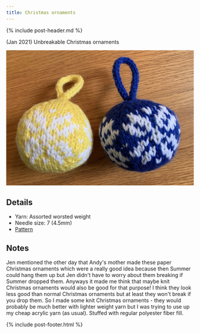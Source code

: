 ```yaml
---
title: Christmas ornaments
---
```


{% include post-header.md %}

(Jan 2021) Unbreakable Christmas ornaments

<img src="media/christmas_ornaments.jpg" style="max-width: 100%" />

## Details
- Yarn: Assorted worsted weight
- Needle size: 7 (4.5mm)
- [Pattern](https://www.ravelry.com/patterns/library/two-strands-christmas-ball)

## Notes

Jen mentioned the other day that Andy's mother made these paper Christmas ornaments which were a really good idea because then Summer could hang them up but Jen didn't have to worry about them breaking if Summer dropped them. Anyways it made me think that maybe knit Christmas ornaments would also be good for that purpose! I think they look less good than normal Christmas ornaments but at least they won't break if you drop them. So I made some knit Christmas ornaments - they would probably be much better with lighter weight yarn but I was trying to use up my cheap acrylic yarn (as usual). Stuffed with regular polyester fiber fill.

{% include post-footer.html %}
